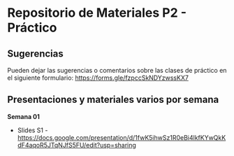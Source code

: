 # Repositorio de Materiales P2 - Práctico

## Sugerencias
Pueden dejar las sugerencias o comentarios sobre las clases de práctico en el siguiente formulario: https://forms.gle/fzpccSkNDYzwssKX7

## Presentaciones y materiales varios por semana
**Semana 01**
* Slides S1 - https://docs.google.com/presentation/d/1fwK5ihwSz1R0eBi4lkfKYwQkKdF4aqoR5JTqNJfS5FU/edit?usp=sharing
